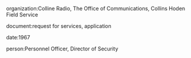 organization:Colline Radio, The Office of Communications, Collins Hoden Field Service

document:request for services, application

date:1967

person:Personnel Officer, Director of Security

